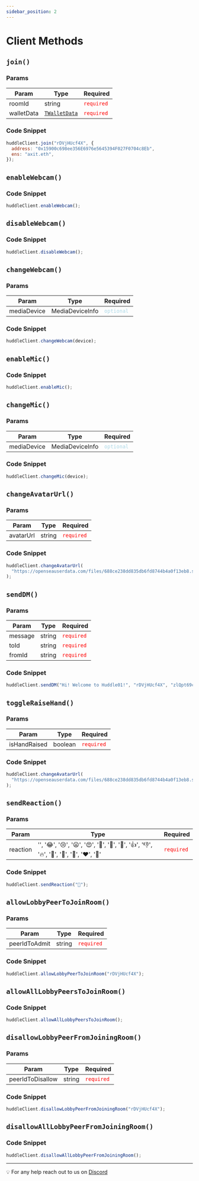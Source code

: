 ```yaml
---
sidebar_position: 2
---
```


# Client Methods

## `join()`

### Params

| Param      | Type                               | Required                            |
| ---------- | ---------------------------------- | ----------------------------------- |
| roomId     | string                             | <font color="red">`required`</font> |
| walletData | [`TWalletData`](types#twalletdata) | <font color="red">`required`</font> |

### Code Snippet

```jsx
huddleClient.join("rDVjHUcf4X", {
  address: "0x15900c698ee356E6976e5645394F027F0704c8Eb",
  ens: "axit.eth",
});
```

## `enableWebcam()`

### Code Snippet

```jsx
huddleClient.enableWebcam();
```

## `disableWebcam()`

### Code Snippet

```jsx
huddleClient.disableWebcam();
```

## `changeWebcam()`

### Params

| Param       | Type            | Required                                  |
| ----------- | --------------- | ----------------------------------------- |
| mediaDevice | MediaDeviceInfo | <font color="lightblue">`optional`</font> |

### Code Snippet

```jsx
huddleClient.changeWebcam(device);
```

## `enableMic()`

### Code Snippet

```jsx
huddleClient.enableMic();
```

## `changeMic()`

### Params

| Param       | Type            | Required                                  |
| ----------- | --------------- | ----------------------------------------- |
| mediaDevice | MediaDeviceInfo | <font color="lightblue">`optional`</font> |

### Code Snippet

```jsx
huddleClient.changeMic(device);
```

## `changeAvatarUrl()`

### Params

| Param     | Type   | Required                            |
| --------- | ------ | ----------------------------------- |
| avatarUrl | string | <font color="red">`required`</font> |

### Code Snippet

```jsx
huddleClient.changeAvatarUrl(
  "https://openseauserdata.com/files/688ce238dd835db6fd8744b4a0f13eb8.svg"
);
```

## `sendDM()`

### Params

| Param   | Type   | Required                            |
| ------- | ------ | ----------------------------------- |
| message | string | <font color="red">`required`</font> |
| toId    | string | <font color="red">`required`</font> |
| fromId  | string | <font color="red">`required`</font> |

### Code Snippet

```jsx
huddleClient.sendDM("Hi! Welcome to Huddle01!", "rDVjHUcf4X", "zlQpt69c69");
```

## `toggleRaiseHand()`

### Params

| Param        | Type    | Required                            |
| ------------ | ------- | ----------------------------------- |
| isHandRaised | boolean | <font color="red">`required`</font> |

### Code Snippet

```jsx
huddleClient.changeAvatarUrl(
  "https://openseauserdata.com/files/688ce238dd835db6fd8744b4a0f13eb8.svg"
);
```

## `sendReaction()`

### Params

| Param    | Type                                                                                         | Required                            |
| -------- | -------------------------------------------------------------------------------------------- | ----------------------------------- |
| reaction | '', '😂', '😢', '😦', '😍', '🤔', '👀', '🙌', '👍', '👎', '🔥', '🍻', '🚀', '🎉', '❤️', '💯' | <font color="red">`required`</font> |

### Code Snippet

```jsx
huddleClient.sendReaction("🚀");
```

## `allowLobbyPeerToJoinRoom()`

### Params

| Param         | Type   | Required                            |
| ------------- | ------ | ----------------------------------- |
| peerIdToAdmit | string | <font color="red">`required`</font> |

### Code Snippet

```jsx
huddleClient.allowLobbyPeerToJoinRoom("rDVjHUcf4X");
```

## `allowAllLobbyPeersToJoinRoom()`

### Code Snippet

```jsx
huddleClient.allowAllLobbyPeersToJoinRoom();
```

## `disallowLobbyPeerFromJoiningRoom()`

### Params

| Param            | Type   | Required                            |
| ---------------- | ------ | ----------------------------------- |
| peerIdToDisallow | string | <font color="red">`required`</font> |

### Code Snippet

```jsx
huddleClient.disallowLobbyPeerFromJoiningRoom("rDVjHUcf4X");
```

## `disallowAllLobbyPeerFromJoiningRoom()`

### Code Snippet

```jsx
huddleClient.disallowAllLobbyPeerFromJoiningRoom();
```

---

💡 For any help reach out to us on
[Discord](https://discord.com/invite/EYqfS32jYc)
